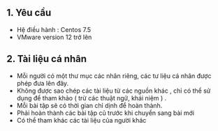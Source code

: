 
## 1. Yêu cầu

- Hệ điều hành : Centos 7.5
- VMware version 12 trở lên


## 2. Tài liệu cá nhân

- Mỗi người có một thư mục các nhân riêng, các tư liệu cá nhân được phép đưa lên đây.
- Không được sao chép các tài liệu từ các nguồn khác , chỉ có thể sử dụng để tham khảo ( trừ các thuật ngữ, khái niệm ) .
- Mỗi bài tập sẽ có thời gian chỉ dịnh để hoàn thành. 
- Phải hoàn thành các bài tập cũ trước khi chuyển sang bài mới
- Có thể tham khác các tài liệu của người khác 
